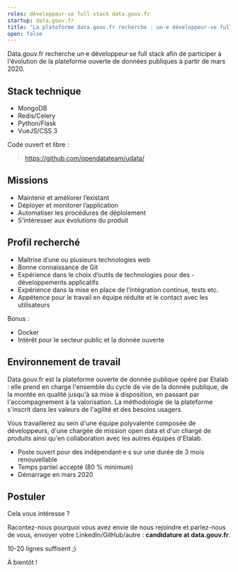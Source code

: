 ```yaml
---
roles: développeur·se full-stack data.gouv.fr
startup: data.gouv.fr
title: "La plateforme data.gouv.fr recherche : un·e développeur·se full-stack"
open: false
---
```


Data.gouv.fr recherche un·e développeur·se full stack afin de participer à l'évolution de la plateforme ouverte de données publiques à partir de mars 2020.


## Stack technique

- MongoDB
- Redis/Celery
- Python/Flask
- VueJS/CSS 3

Code ouvert et libre :

> https://github.com/opendatateam/udata/


## Missions

- Maintenir et améliorer l’existant
- Déployer et monitorer l’application
- Automatiser les procédures de déploiement
- S’intéresser aux évolutions du produit


## Profil recherché

- Maîtrise d’une ou plusieurs technologies web
- Bonne connaissance de Git
- Expérience dans le choix d’outils de technologies pour des - développements applicatifs
- Expérience dans la mise en place de l’intégration continue, tests etc.
- Appétence pour le travail en équipe réduite et le contact avec les utilisateurs

Bonus :

- Docker
- Intérêt pour le secteur public et la donnée ouverte


## Environnement de travail

Data.gouv.fr est la plateforme ouverte de donnée publique opéré par Etalab : elle prend en charge l'ensemble du cycle de vie de la donnée publique, de la montée en qualité jusqu'à sa mise à disposition, en passant par l'accompagnement à la valorisation. La méthodologie de la plateforme s'inscrit dans les valeurs de l'agilité et des besoins usagers.

Vous travaillerez au sein d'une équipe polyvalente composée de développeurs, d'une chargée de mission open data et d'un chargé de produits ainsi qu'en collaboration avec les autres équipes d'Etalab.

- Poste ouvert pour des indépendant·e·s sur une durée de 3 mois renouvellable
- Temps partiel accepté (80 % minimum)
- Démarrage en mars 2020

## Postuler

Cela vous intéresse ?

Racontez-nous pourquoi vous avez envie de nous rejoindre et parlez-nous de vous, envoyer votre LinkedIn/GitHub/autre : **candidature at data.gouv.fr**.

10-20 lignes suffisent ;)

À bientôt !
